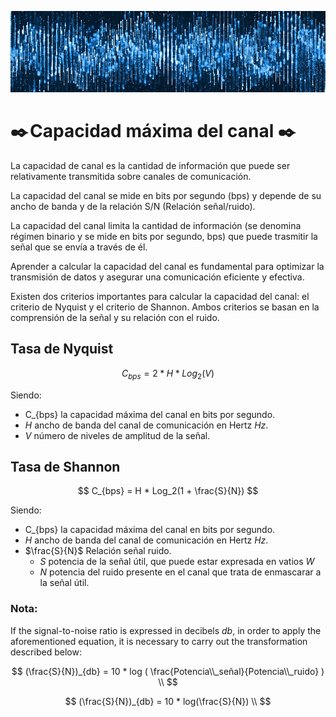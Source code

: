 ![Welcome](/images/physical_layer/Fourier/banner_waves.jpg)

# ✒️ Capacidad máxima del canal ✒️ 

La capacidad de canal es la cantidad de información que puede ser relativamente transmitida sobre canales de comunicación. 

La capacidad del canal se mide en bits por segundo (bps) y depende de su ancho de banda y de la relación S/N (Relación señal/ruido). 

La capacidad del canal limita la cantidad de información (se denomina régimen binario y se mide en bits por segundo, bps) que puede trasmitir la señal que se envía a través de él. 

Aprender a calcular la capacidad del canal es fundamental para optimizar la transmisión de datos y asegurar una comunicación eficiente y efectiva.

Existen dos criterios importantes para calcular la capacidad del canal: el criterio de Nyquist y el criterio de Shannon. Ambos criterios se basan en la comprensión de la señal y su relación con el ruido.

## Tasa de Nyquist

$$
C_{bps} = 2 * H * Log_2(V)
$$

Siendo: 
- C_{bps} la capacidad máxima del canal en bits por segundo.
- *H* ancho de banda del canal de comunicación en Hertz *Hz*. 
- *V* número de niveles de amplitud de la señal.

## Tasa de Shannon

$$
C_{bps} = H * Log_2(1 + \frac{S}{N})
$$

Siendo:
- C_{bps} la capacidad máxima del canal en bits por segundo.
- *H* ancho de banda del canal de comunicación en Hertz *Hz*. 
- $\frac{S}{N}$ Relación señal ruido.
  - *S* potencia de la señal útil, que puede estar expresada en vatios *W*
  - *N* potencia del ruido presente en el canal que trata de enmascarar a la señal útil.

### Nota: 

If the signal-to-noise ratio is expressed in decibels *db*, in order to apply the aforementioned equation, it is necessary to carry out the transformation described below:

$$
(\frac{S}{N})_{db} = 10 * log ( \frac{Potencia\\_señal}{Potencia\\_ruido} ) \\
$$

$$
(\frac{S}{N})_{db} = 10 * log(\frac{S}{N}) \\
$$
